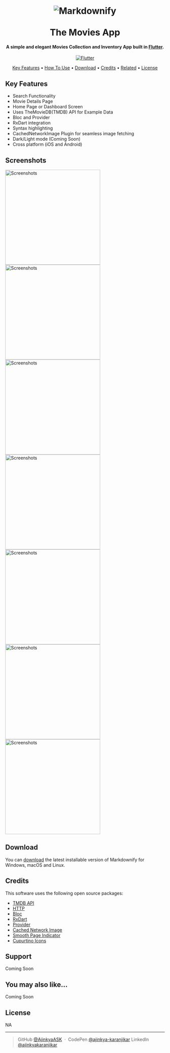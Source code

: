 <h1 align="center">
  <br>
  <img src="https://github.com/AjinkyaASK/themoviesapp" alt="Markdownify"></a>
  <br>
  <br>
  The Movies App
  <br>
</h1>

<h4 align="center">A simple and elegant Movies Collection and Inventory App built in <a href="http://electron.atom.io" target="_blank">Flutter</a>.</h4>

<p align="center">
  <a href="https://github.com/AjinkyaASK/themoviesapp">
    <img src="https://www.vectorlogo.zone/logos/flutterio/flutterio-icon.svg"
         alt="Flutter">
  </a>
</p>

<p align="center">
  <a href="#key-features">Key Features</a> •
  <a href="#how-to-use">How To Use</a> •
  <a href="#download">Download</a> •
  <a href="#credits">Credits</a> •
  <a href="#related">Related</a> •
  <a href="#license">License</a>
</p>

## Key Features

* Search Functionality
* Movie Details Page
* Home Page or Dashboard Screen
* Uses TheMovieDB(TMDB) API for Example Data
* Bloc and Provider
* RxDart integration
* Syntax highlighting
* CachedNetworkImage Plugin for seamless image fetching
* Dark/Light mode (Coming Soon)
* Cross platform (iOS and Android)

## Screenshots

<img src="https://raw.githubusercontent.com/AjinkyaASK/themoviesapp/master/screenshots/1.png" width='300px'
         alt="Screenshots">
<img src="https://raw.githubusercontent.com/AjinkyaASK/themoviesapp/master/screenshots/2.png" width='300px'
         alt="Screenshots">
<img src="https://raw.githubusercontent.com/AjinkyaASK/themoviesapp/master/screenshots/3.png" width='300px'
         alt="Screenshots">
<img src="https://raw.githubusercontent.com/AjinkyaASK/themoviesapp/master/screenshots/4.png" width='300px'
         alt="Screenshots">
<img src="https://raw.githubusercontent.com/AjinkyaASK/themoviesapp/master/screenshots/5.png" width='300px'
         alt="Screenshots">
<img src="https://raw.githubusercontent.com/AjinkyaASK/themoviesapp/master/screenshots/6.png" width='300px'
         alt="Screenshots">
<img src="https://raw.githubusercontent.com/AjinkyaASK/themoviesapp/master/screenshots/7.png" width='300px'
         alt="Screenshots">

## Download

You can [download](https://github.com/amitmerchant1990/electron-markdownify/releases/tag/v1.2.0) the latest installable version of Markdownify for Windows, macOS and Linux.

## Credits

This software uses the following open source packages:

- [TMDB API](https://www.themoviedb.org/)
- [HTTP](https://pub.dev/packages/http)
- [Bloc](https://pub.dev/packages/bloc)
- [RxDart](https://pub.dev/packages/rxdart)
- [Provider](https://pub.dev/packages/provider)
- [Cached Network Image](https://pub.dev/packages/cached_network_image)
- [Smooth Page Indicator](https://pub.dev/packages/smooth_page_indicator)
- [Cupurtino Icons](https://pub.dev/packages/cupertino_icons)

## Support
Coming Soon

## You may also like...

Coming Soon

## License

NA

---

> GitHub [@AjinkyaASK](https://github.com/AjinkyaASK) &nbsp;&middot;&nbsp;
> CodePen [@ajinkya-karanjikar](https://codepen.io/ajinkya-karanjikar)
> LinkedIn [@ajinkyakaranjikar](https://in.linkedin.com/in/ajinkyakaranjikar)

